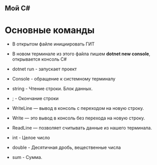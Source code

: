 ## Мой C#

# Основные команды

* В открытом файле инициировать ГИТ

* В новом терминале из этого файла пишем **dotnet new console**, открывается консоль С#

* dotnet run - запускает проект

* Console - обращение к системному терминалу

* string - Чтение строки. Блок данных.

* ; - Окончание строки

* WriteLine — вывод в консоль с переходом на новую строку.

* Write — это вывод в консоль без перехода на новую строку.

* ReadLine — позволяет считывать данные из нашего терминала.
* int - Целое число

* double - Десятичная дробь, вещественные числа

* sum - Сумма.
